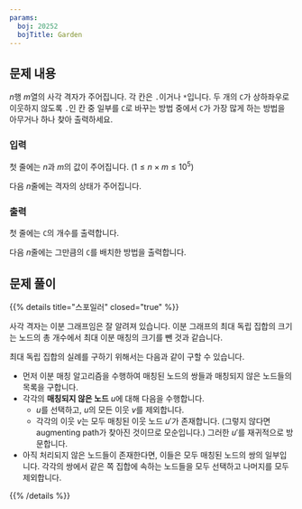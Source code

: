 ```yaml
---
params:
  boj: 20252
  bojTitle: Garden
---
```


## 문제 내용

$n$행 $m$열의 사각 격자가 주어집니다. 각 칸은 `.`이거나 `*`입니다. 두 개의 `C`가 상하좌우로 이웃하지 않도록 `.`인 칸 중 일부를 `C`로 바꾸는 방법 중에서 `C`가 가장 많게 하는 방법을 아무거나 하나 찾아 출력하세요.

### 입력

첫 줄에는 $n$과 $m$의 값이 주어집니다. ($1 \le n \times m \le 10^5$)

다음 $n$줄에는 격자의 상태가 주어집니다.

### 출력

첫 줄에는 `C`의 개수를 출력합니다.

다음 $n$줄에는 그만큼의 `C`를 배치한 방법을 출력합니다.

## 문제 풀이

{{% details title="스포일러" closed="true" %}}

사각 격자는 이분 그래프임은 잘 알려져 있습니다. 이분 그래프의 최대 독립 집합의 크기는 노드의 총 개수에서 최대 이분 매칭의 크기를 뺀 것과 같습니다.

최대 독립 집합의 실례를 구하기 위해서는 다음과 같이 구할 수 있습니다.

* 먼저 이분 매칭 알고리즘을 수행하여 매칭된 노드의 쌍들과 매칭되지 않은 노드들의 목록을 구합니다.
* 각각의 **매칭되지 않은 노드** $u$에 대해 다음을 수행합니다.
  * $u$를 선택하고, $u$의 모든 이웃 $v$를 제외합니다.
  * 각각의 이웃 $v$는 모두 매칭된 이웃 노드 $u'$가 존재합니다. (그렇지 않다면 augmenting path가 찾아진 것이므로 모순입니다.) 그러한 $u'$를 재귀적으로 방문합니다.
* 아직 처리되지 않은 노드들이 존재한다면, 이들은 모두 매칭된 노드의 쌍의 일부입니다. 각각의 쌍에서 같은 쪽 집합에 속하는 노드들을 모두 선택하고 나머지를 모두 제외합니다.

{{% /details %}}
